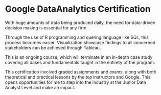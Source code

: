 # Google DataAnalytics Certification

With huge amounts of data being produced daily, the need for data-driven decision making is essential for any firm.

Through the use of R programming and quering language like SQL, this process becomes easier. Visualization showcase findings to all concerned stakeholders can be achieved through Tableau.

This is an ongoing course, which will terminate in an in-depth case study covering all bases and fundamentals taught in the entirety of the program.

This certification involved graded assignments and exams, along with both theoretical and practical lessons by the top instructors and Google. This opens opportunities for me to step into the industry at the Junior Data Analyst Level and make an impact.

